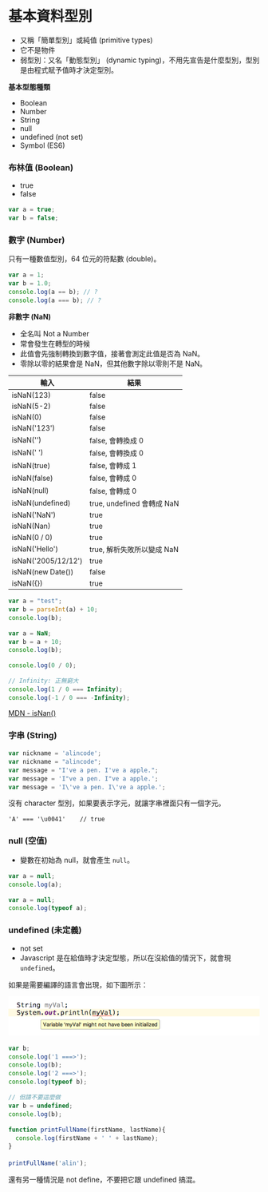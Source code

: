 # 基本資料型別

* 又稱「簡單型別」或純值 (primitive types)
* 它不是物件
* 弱型別：又名「動態型別」 (dynamic typing)，不用先宣告是什麼型別，型別是由程式賦予值時才決定型別。

**基本型態種類**

* Boolean
* Number
* String
* null
* undefined (not set)
* Symbol (ES6)
 
### 布林值 (Boolean)

* true
* false

```js
var a = true;
var b = false;
```

### 數字 (Number)

只有一種數值型別，64 位元的符點數 (double)。
    
```js
var a = 1;
var b = 1.0;
console.log(a == b); // ?
console.log(a === b); // ?
```

**非數字 (NaN)**

* 全名叫 Not a Number
* 常會發生在轉型的時候
* 此值會先強制轉換到數字值，接著會測定此值是否為 NaN。
* 零除以零的結果會是 NaN，但其他數字除以零則不是 NaN。

<!-- Number.isNaN(Number(value)); -->

輸入                  | 結果
---------------------|----------
isNaN(123)           | false
isNaN(5-2)           | false
isNaN(0)             | false
isNaN('123')         | false
isNaN('')            | false, 會轉換成 0
isNaN(' ')           | false, 會轉換成 0
isNaN(true)          | false, 會轉成 1
isNaN(false)         | false, 會轉成 0
isNaN(null)          | false, 會轉成 0
isNaN(undefined)     | true, undefined 會轉成 NaN
isNaN('NaN')         | true
isNaN(Nan)           | true
isNaN(0 / 0)         | true
isNaN('Hello')       | true, 解析失敗所以變成 NaN
isNaN('2005/12/12')  | true
isNaN(new Date())    | false
isNaN({})            | true

```js
var a = "test";
var b = parseInt(a) + 10;
console.log(b);
```

```js
var a = NaN;
var b = a + 10;
console.log(b);
```

```js
console.log(0 / 0);
```

```js
// Infinity: 正無窮大
console.log(1 / 0 === Infinity);
console.log(-1 / 0 === -Infinity);
```

[MDN - isNan()](https://developer.mozilla.org/zh-TW/docs/Web/JavaScript/Reference/Global_Objects/isNaN#描述)

### 字串 (String)

```js
var nickname = 'alincode';
var nickname = "alincode";
var message = "I've a pen. I've a apple.";
var message = 'I"ve a pen. I"ve a apple.';
var message = 'I\'ve a pen. I\'ve a apple.';
```

沒有 character 型別，如果要表示字元，就讓字串裡面只有一個字元。

```
'A' === '\u0041'    // true
```

### null (空值)

* 變數在初始為 null，就會產生 `null`。

```js
var a = null;
console.log(a);
```

```js
var a = null;
console.log(typeof a);
```
<!-- object, undefined -->

### undefined (未定義)

* not set
* Javascript 是在給值時才決定型態，所以在沒給值的情況下，就會現 `undefined`。

如果是需要編譯的語言會出現，如下圖所示：

![](assets/java-undefined-error.png)

```js
var b;
console.log('1 ===>');
console.log(b);
console.log('2 ===>');
console.log(typeof b);
```

```js
// 但請不要這麼做
var b = undefined;
console.log(b);
```

```js
function printFullName(firstName, lastName){
  console.log(firstName + ' ' + lastName);
}

printFullName('alin');
```
<!--  alin undefined -->

還有另一種情況是 not define，不要把它跟 undefined 搞混。
<!-- console.log(aaaaaaaa); -->
